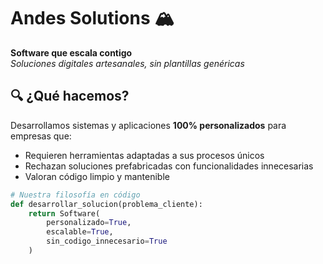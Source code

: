 # Andes Solutions 🏔️

**Software que escala contigo**  
*Soluciones digitales artesanales, sin plantillas genéricas*

## 🔍 ¿Qué hacemos?
Desarrollamos sistemas y aplicaciones **100% personalizados** para empresas que:
- Requieren herramientas adaptadas a sus procesos únicos
- Rechazan soluciones prefabricadas con funcionalidades innecesarias
- Valoran código limpio y mantenible

```python
# Nuestra filosofía en código
def desarrollar_solucion(problema_cliente):
    return Software(
        personalizado=True,
        escalable=True,
        sin_codigo_innecesario=True
    )
